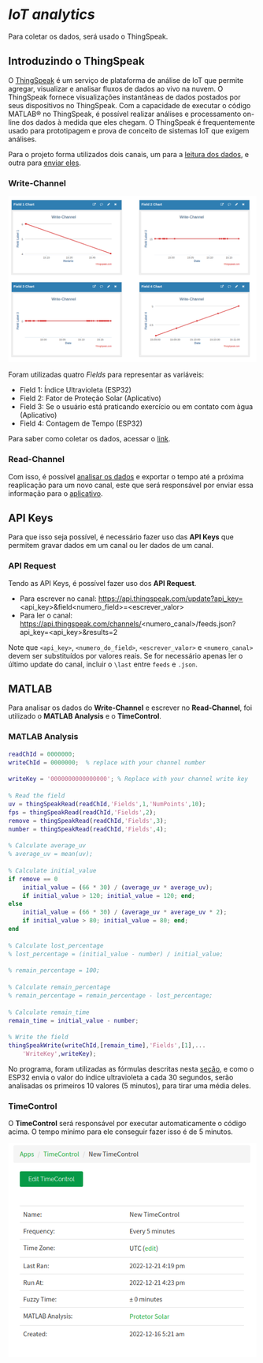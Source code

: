 # *IoT analytics*

Para coletar os dados, será usado o ThingSpeak.

## Introduzindo o ThingSpeak

O [ThingSpeak](https://thingspeak.com/) é um serviço de plataforma de análise de IoT que permite agregar, visualizar e analisar fluxos de dados ao vivo na nuvem. O ThingSpeak fornece visualizações instantâneas de dados postados por seus dispositivos no ThingSpeak. Com a capacidade de executar o código MATLAB® no ThingSpeak, é possível realizar análises e processamento on-line dos dados à medida que eles chegam. O ThingSpeak é frequentemente usado para prototipagem e prova de conceito de sistemas IoT que exigem análises.

Para o projeto forma utilizados dois canais, um para a [leitura dos dados](https://thingspeak.com/channels/1901003), e outra para [enviar eles](https://thingspeak.com/channels/1975950).

### Write-Channel

![iot1](../../../img/iot1.png)

Foram utilizadas quatro *Fields* para representar as variáveis:
- Field 1: Índice Ultravioleta (ESP32)
- Field 2: Fator de Proteção Solar (Aplicativo)
- Field 3: Se o usuário está praticando exercício ou em contato com àgua (Aplicativo)
- Field 4: Contagem de Tempo (ESP32)

Para saber como coletar os dados, acessar o [link](https://www.mathworks.com/help/thingspeak/collect-data-in-a-new-channel.html).

### Read-Channel

Com isso, é possível [analisar os dados](https://www.mathworks.com/help/thingspeak/analyze-your-data.html) e exportar o tempo até a próxima reaplicação para um novo canal, este que será responsável por enviar essa informação para o [aplicativo](https://t16k-ach2157.readthedocs.io/en/latest/software/aplicativo.html#aplicativo).

## API Keys

Para que isso seja possível, é necessário fazer uso das **API Keys** que permitem gravar dados em um canal ou ler dados de um canal.

### API Request

Tendo as API Keys, é possível fazer uso dos **API Request**.
- Para escrever no canal: https://api.thingspeak.com/update?api_key=<api_key>&field<numero_field>=<escrever_valor>
- Para ler o canal: https://api.thingspeak.com/channels/<numero_canal>/feeds.json?api_key=<api_key>&results=2

Note que `<api_key>`, `<numero_do_field>`, `<escrever_valor>` e `<numero_canal>` devem ser substituídos por valores reais. Se for necessário apenas ler o último update do canal, incluir o `\last` entre `feeds` e `.json`.

## MATLAB

Para analisar os dados do **Write-Channel** e escrever no **Read-Channel**, foi utilizado o **MATLAB Analysis** e o **TimeControl**.

### MATLAB Analysis

```m
readChId = 0000000;
writeChId = 0000000;  % replace with your channel number

writeKey = '0000000000000000'; % Replace with your channel write key

% Read the field
uv = thingSpeakRead(readChId,'Fields',1,'NumPoints',10);
fps = thingSpeakRead(readChId,'Fields',2);
remove = thingSpeakRead(readChId,'Fields',3);
number = thingSpeakRead(readChId,'Fields',4);

% Calculate average_uv
% average_uv = mean(uv);

% Calculate initial_value
if remove == 0
    initial_value = (66 * 30) / (average_uv * average_uv);
    if initial_value > 120; initial_value = 120; end;
else
    initial_value = (66 * 30) / (average_uv * average_uv * 2);
    if initial_value > 80; initial_value = 80; end;
end
    
% Calculate lost_percentage
% lost_percentage = (initial_value - number) / initial_value;

% remain_percentage = 100;

% Calculate remain_percentage
% remain_percentage = remain_percentage - lost_percentage;

% Calculate remain_time
remain_time = initial_value - number;
    
% Write the field
thingSpeakWrite(writeChId,[remain_time],'Fields',[1],...
    'WriteKey',writeKey);
```

No programa, foram utilizadas as fórmulas descritas nesta [seção](https://t16k-ach2157.readthedocs.io/en/latest/index.html#pesquisa), e como o ESP32 envia o valor do índice ultravioleta a cada 30 segundos, serão analisadas os primeiros 10 valores (5 minutos), para tirar uma média deles.

### TimeControl

O **TimeControl** será responsável por executar automaticamente o código acima. O tempo mínimo para ele conseguir fazer isso é de 5 minutos.

![iot2](../../../img/iot2.png)
